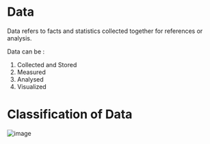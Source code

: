 # Data
Data refers to facts and statistics collected together for references or analysis.

Data can be :
1. Collected and Stored
2. Measured
3. Analysed
4. Visualized

# Classification of Data

![image](https://github.com/Ayush-Garg1/Data_Science/assets/119096467/118fe6c1-1c50-46f3-88bb-21842486c94b)
